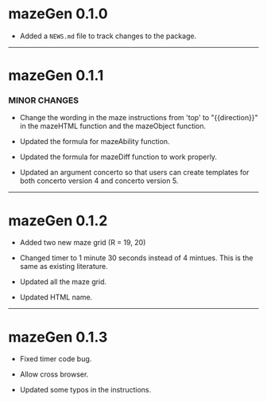 # mazeGen 0.1.0

* Added a `NEWS.md` file to track changes to the package.

---
# mazeGen 0.1.1

### MINOR CHANGES

* Change the wording in the maze instructions from 'top' to "{{direction}}" in the mazeHTML function and the mazeObject function. 

* Updated the formula for mazeAbility function. 

* Updated the formula for mazeDiff function to work properly. 

* Updated an argument concerto so that users can create templates for both concerto version 4 and concerto version 5. 

---
# mazeGen 0.1.2

* Added two new maze grid (R = 19, 20)

* Changed timer to 1 minute 30 seconds instead of 4 mintues. This is the same as existing literature. 

* Updated all the maze grid.

* Updated HTML name.

---
# mazeGen 0.1.3

* Fixed timer code bug. 

* Allow cross browser.

* Updated some typos in the instructions. 




